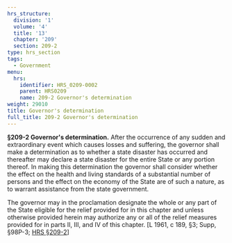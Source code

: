 ```yaml
---
hrs_structure:
  division: '1'
  volume: '4'
  title: '13'
  chapter: '209'
  section: 209-2
type: hrs_section
tags:
  - Government
menu:
  hrs:
    identifier: HRS_0209-0002
    parent: HRS0209
    name: 209-2 Governor's determination
weight: 29010
title: Governor's determination
full_title: 209-2 Governor's determination
---
```

**§209-2 Governor's determination.** After the occurrence of any sudden and extraordinary event which causes losses and suffering, the governor shall make a determination as to whether a state disaster has occurred and thereafter may declare a state disaster for the entire State or any portion thereof. In making this determination the governor shall consider whether the effect on the health and living standards of a substantial number of persons and the effect on the economy of the State are of such a nature, as to warrant assistance from the state government.

The governor may in the proclamation designate the whole or any part of the State eligible for the relief provided for in this chapter and unless otherwise provided herein may authorize any or all of the relief measures provided for in parts II, III, and IV of this chapter. [L 1961, c 189, §3; Supp, §98P-3; [HRS §209-2](/title-13/chapter-209/section-209-2/)]